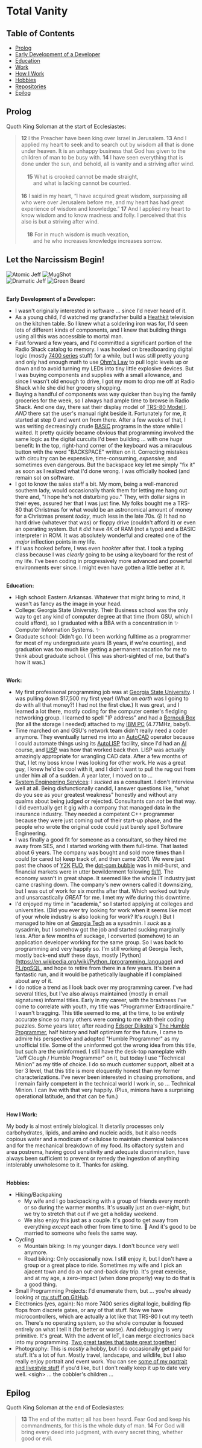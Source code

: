 # Total Vanity

## Table of Contents
- [Prolog](#prolog)
- [Early Development of a Developer](#development)
- [Education](#education)
- [Work](#work)
- [How I Work](#just_silly)
- [Hobbies](#hobbies)
- [Repositories](#repos)
- [Epilog](#epilog)

## Prolog
Quoth King Soloman at the start of Ecclesiastes:

> **12** I the Preacher have been king over Israel in Jerusalem. **13** And I applied my heart to seek and to search out by wisdom all that is done under heaven. It is an unhappy business that God has given to the children of man to be busy with. **14** I have seen everything that is done under the sun, and behold, all is vanity and a striving after wind.<br/><br/>&nbsp;&nbsp;&nbsp;&nbsp;**15** What is crooked cannot be made straight,<br/>&nbsp;&nbsp;&nbsp;&nbsp;&nbsp;&nbsp;&nbsp;&nbsp;and what is lacking cannot be counted.<br/><br/>**16** I said in my heart, “I have acquired great wisdom, surpassing all who were over Jerusalem before me, and my heart has had great experience of wisdom and knowledge.” **17** And I applied my heart to know wisdom and to know madness and folly. I perceived that this also is but a striving after wind.<br/><br/>&nbsp;&nbsp;&nbsp;&nbsp;**18** For in much wisdom is much vexation,<br/>&nbsp;&nbsp;&nbsp;&nbsp;&nbsp;&nbsp;&nbsp;&nbsp;and he who increases knowledge increases sorrow.

## Let the Narcissism Begin!
![Atomic Jeff](bin/Atomic%20Jeff.256.jpg)
![MugShot](bin/jc-mugshot.256.jpg)<br/>
![Dramatic Jeff](bin/Dramatic%20Jeff.256.jpg)
![Green Beard](bin/20190309_144740.110-Green%20Beard-256.jpg)

<a name="development"></a><br/>
**Early Development of a Developer:**
- I wasn't originally interested in software ... since I'd never heard of it.
- As a young child, I'd watched my grandfather build a [Heathkit](https://www.heathkit.com) television on the kitchen table. So I knew what a soldering iron was for, I'd seen lots of different kinds of components, and I knew that building things using all this was accessible to mortal man.
- Fast forward a few years, and I'd committed a significant portion of the Radio Shack catalog to memory. I was hooked on breadboarding digital logic (mostly [7400 series](https://en.wikipedia.org/wiki/7400-series_integrated_circuits) stuff) for a while, but I was still pretty young and only had enough math to use [Ohm's Law](https://en.wikipedia.org/wiki/Ohm's_law) to pull logic levels up or down and to avoid turning my LEDs into tiny little explosive devices. But I was buying components and supplies with a small allowance, and since I wasn't old enough to drive, I got my mom to drop me off at Radio Shack while she did her grocery shopping.
- Buying a handful of components was way quicker than buying the family groceries for the week, so I always had ample time to browse in Radio Shack. And one day, there sat their display model of [TRS-80 Model I](https://en.wikipedia.org/wiki/TRS-80). _AND_ there sat the user's manual right beside it. Fortunately for me, it started at step 0 and went on from there. After a few weeks of that, I was writing decreasingly crude [BASIC](https://en.wikipedia.org/wiki/BASIC) programs in the store while I waited. It pretty quickly became obvious that programming involved the same logic as the digital curcuits I'd been building ... with one _huge_ benefit: In the top, right-hand corner of the keyboard was a miraculous button with the word "BACKSPACE" written on it. Correcting mistakes with circuitry can be expensive, time-consuming, _expensive,_ and sometimes even dangerous. But the backspace key let me simply "fix it" as soon as I realized what I'd done wrong. I was officially hooked (and remain so) on software.
- I got to know the sales staff a bit. My mom, being a well-manored southern lady, would occasionally thank them for letting me hang out there and, "I hope he's not disturbing you." They, with dollar signs in their eyes, assured her that I was just fine. My folks bought me a TRS-80 that Christmas for what would be an astronomical amount of money for a Christmas present _today_, much less in the late 70s. :astonished:  It had no hard drive (whatever that was) or floppy drive (couldn't afford it) or even an operating system. But it _did_ have 4K of RAM (not a typo) and a BASIC interpreter in ROM. It was absolutely wonderful and created one of the _major_ inflection points in my life.
- If I was hooked before, I was even _hookter_ after that. I took a typing class because I was _clearly_ going to be using a keyboard for the rest of my life. I've been coding in progressively more advanced and powerful environments ever since. I might even have gotten a little better at it.

<a name="education"></a><br/>
**Education:**
- High school: Eastern Arkansas. Whatever that might bring to mind, it wasn't as fancy as the image in your head.
- College: Georgia State University. Their Business school was the only way to get any kind of computer degree at that time (from GSU, which I could afford), so I graduated with a BBA with a concentration in :sparkles: Computer Information Systems. :sparkles:
- Graduate school: Didn't go. I'd been working fulltime as a programmer for most of my undergraduate years (8 years, if we're counting), and graduation was too much like getting a permanent vacation for me to think about graduate school. (This was short-sighted of me, but that's how it was.)

<a name="work"></a><br/>
**Work:**
- My first profesisonal programming job was at [Georgia State University](https://www.gsu.edu). I was pulling down $17,500 my first year! (What on _earth_ was I going to do with all that money?! I had not the first clue.) It was great, and I learned a lot there, mostly coding for the computer center's fledgling networking group. I learned to spell "IP address" and had a [Bernouli Box](https://en.wikipedia.org/wiki/Bernoulli_Box) (for all the storage I needed) attached to my [IBM PC](https://en.wikipedia.org/wiki/IBM_Personal_Computer) (4.77MHz, baby!).
- Time marched on and GSU's network team didn't really need a coder anymore. They eventually turned me into an [AutoCAD](https://www.autodesk.com) operator because I could automate things using its [AutoLISP](https://en.wikipedia.org/wiki/AutoLISP) facility, since I'd had an [AI](https://en.wikipedia.org/wiki/Artificial_intelligence) course, and [LISP](https://en.wikipedia.org/wiki/Lisp_(programming_language)) was how that worked back then. LISP was actually amazingly appropriate for wrangling CAD data. After a few months of that, I let my boss know I was looking for other work. He was a great guy, I knew he'd be cool with it, and I didn't want to pull the rug out from under him all of a sudden. A year later, I moved on to ...
- [System Engineering Services](https://www.sesc.com): I _sucked_ as a consultant. I don't interview well at all. Being disfunctionally candid, I answer questions like, "what do you see as your greatest weakness" honestly and without any qualms about being judged or rejected. Consultants can _not_ be that way. I did eventually get it gig with a company that managed data in the insurance industry. They needed a competent C++ programmer because they were just coming out of their start-up phase, and the people who wrote the original code could just barely spell Software Engineering.
- I was finally a good fit for someone as a consultant, so they hired me away from SES, and I started working with them full-time. That lasted about 6 years. The company was bought and sold more times than I could (or cared to) keep track of, and then came 2001. We were just past the chaos of [Y2K](https://en.wikipedia.org/wiki/Year_2000_problem) [FUD](https://www.webopedia.com/definitions/fud/), the [dot-com bubble](https://en.wikipedia.org/wiki/Dot-com_bubble) was in mid-burst, and financial markets were in utter bewilderment following [9/11](https://en.wikipedia.org/wiki/September_11_attacks). The economy wasn't in great shape. It seemed like the whole IT industry just came crashing down. The company's new owners called it downsizing, but I was out of work for six months after that. Which worked out truly and unsarcastically _GREAT_ for me. I met my wife during this downtime.
- I'd enjoyed my time in "academia," so I started applying at colleges and universities. (Did you ever try looking for work when it seems like most of your whole industry is also looking for work? It's _rough_.) But I managed to hire on at [Georgia Tech](https://gatech.edu) as a sysadmin. I _suck_ as a sysadmin, but I somehow got the job and started sucking marginally less. After a few months of suckage, I converted (somehow) to an application developer working for the same group. So I was back to programming and very happily so. I'm still working at Georgia Tech, mostly back-end stuff these days, mostly [Python](https://en.wikipedia.org/wiki/Python_(programming_language) and [PL/pgSQL](https://en.wikipedia.org/wiki/PL/pgSQL), and hope to retire from there in a few years. It's been a fantastic run, and it would be pathetically laughable if I complained about any of it.
- I do notice a trend as I look back over my programming career. I've had several titles, but I've also always maintained (mostly in email signatures) informal titles. Early in my career, with the brashness I've come to correlate with youth, my title was "Programmer Extraordinaire." I wasn't bragging. This title seemed to me, at the time, to be entirely accurate since so many others were coming to me with their coding puzzles. Some years later, after reading [Edsger Dijkstra](https://en.wikipedia.org/wiki/Edsger_W._Dijkstra)'s [The Humble Programmer](https://www.cs.utexas.edu/~EWD/transcriptions/EWD03xx/EWD340.html), half history and half optimism for the future,  I came to admire his perspective and adopted "Humble Programmer" as my unofficial title. Some of the uninformed got the wrong idea from this title, but such are the uninformed. I still have the desk-top nameplate with "Jeff Clough / Humble Programmer" on it, but today I use "Technical Minion" as my title of choice. I do so much customer support, albeit at a tier 3 level, that this title is more eloquently honest than my former characterizations. I've never been interested in chasing promotions, and I remain fairly competent in the technical world I work in, so ... Technical Minion. I can live with that very happily. (Plus, minions have a surprising operational latitude, and that can be fun.)

<a name="just_silly"></a><br/>
**How I Work:**

My body is almost entirely biological. It dietarily processes only carbohydrates, lipids, and amino and nucleic acids, but it also needs copious water and a modicum of cellulose to maintain chemical balances and for the mechanical breakdown of my food. Its olfactory system and area postrema, having good sensitivity and adequate discrimination, have always been sufficient to prevent or remedy the ingestion of anything intolerably unwholesome to it. Thanks for asking.

<a name="hobbies"></a><br/>
**Hobbies:**
- Hiking/Backpaking
  - My wife and I go backpacking with a group of friends every month or so during the warmer months. It's usually just an over-night, but we try to stretch that out if we get a holiday weekend.
  - We also enjoy this just as a couple. It's good to get away from everything _except_ each other from time to time. :couple: And it's good to be married to someone who feels the same way.
- Cycling
  - Mountain biking: In my younger days. I don't bounce very well anymore.
  - Road biking: Only occasionally now. I still enjoy it, but I don't have a group or a great place to ride. Sometimes my wife and I pick an ajacent town and do an out-and-back day trip. It's great exercise, and at my age, a zero-impact (when done properly) way to do that is a good thing.
- Small Programming Projects: I'd enumerate them, but ... you're already looking at [my stuff on GitHub](https://github.com/jeffclough?tab=repositories).
- Electronics (yes, again): No more 7400 series digital logic, building flip flops from discrete gates, or any of that stuff. Now we have microcontrollers, which are actually a lot like that TRS-80 I cut my teeth on. There's no operating system, so the whole computer is focused entirely on what I tell it (for better or worse). And debugging is very primitive. It's great. With the advent of IoT, I can merge electronics back into my programming. [Two great tastes that taste great together!](https://www.youtube.com/watch?v=DJLDF6qZUX0)
- Photography: This is _mostly_ a hobby, but I do occasionally get paid for stuff. It's a lot of fun. Mostly travel, landscape, and wildlife, but I also really enjoy portrait and event work. You can see [some of my portrait and livestyle stuff](https://www.jeffclough.photo) if you'd like, but I don't really keep it up to date very well. \<sigh\> ... the cobbler's children ...

## Epilog
Quoth King Soloman at the end of Ecclesiastes:

> **13** The end of the matter; all has been heard. Fear God and keep his commandments, for this is the whole duty of man. **14** For God will bring every deed into judgment, with every secret thing, whether good or evil.

<!--
**jeffclough/jeffclough** is a ✨ _special_ ✨ repository because its `README.md` (this file) appears on your GitHub profile.

Here are some ideas to get you started:

- 🔭 I’m currently working on ...
- 🌱 I’m currently learning ...
- 👯 I’m looking to collaborate on ...
- 🤔 I’m looking for help with ...
- 💬 Ask me about ...
- 📫 How to reach me: ...
- 😄 Pronouns: ...
- ⚡ Fun fact: ...
-->

<a name="repos"></a> <!-- Make sure this line is last. -->
